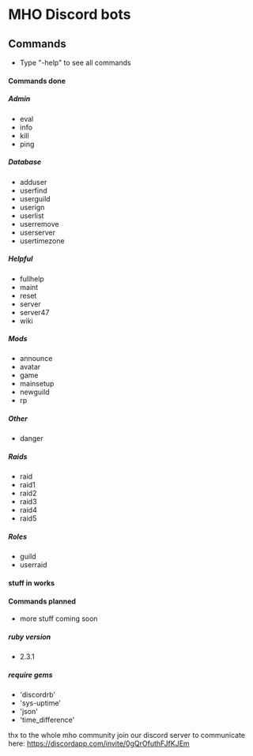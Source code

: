 # MHO Discord bots

## Commands
- Type "-help" to see all commands

#### Commands done
##### Admin
- eval
- info
- kill
- ping

##### Database
- adduser
- userfind
- userguild
- userign
- userlist
- userremove
- userserver
- usertimezone

##### Helpful
- fullhelp
- maint
- reset
- server
- server47
- wiki

##### Mods
- announce
- avatar
- game
- mainsetup
- newguild
- rp

##### Other
- danger

##### Raids
- raid
- raid1
- raid2
- raid3
- raid4
- raid5

##### Roles
- guild
- userraid

#### stuff in works


#### Commands planned
- more stuff coming soon

##### ruby version
- 2.3.1
##### require gems
- 'discordrb'
- 'sys-uptime'
- 'json'
- 'time_difference'

thx to the whole mho community
join our discord server to communicate
here: https://discordapp.com/invite/0gQrOfuthFJfKJEm